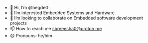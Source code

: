 - 👋 Hi, I’m @hegde0
- 👀 I’m interested Embedded Systems and Hardware
- 💞️ I’m looking to collaborate on Embedded software development projects
- 📫 How to reach me shreeesha0@proton.me
- 😄 Pronouns: he/him

<!---
hegde0/hegde0 is a ✨ special ✨ repository because its `README.md` (this file) appears on your GitHub profile.
You can click the Preview link to take a look at your changes.
![Alt text](https://github.com/hegde0/hegde0/raw/main/download.png)





